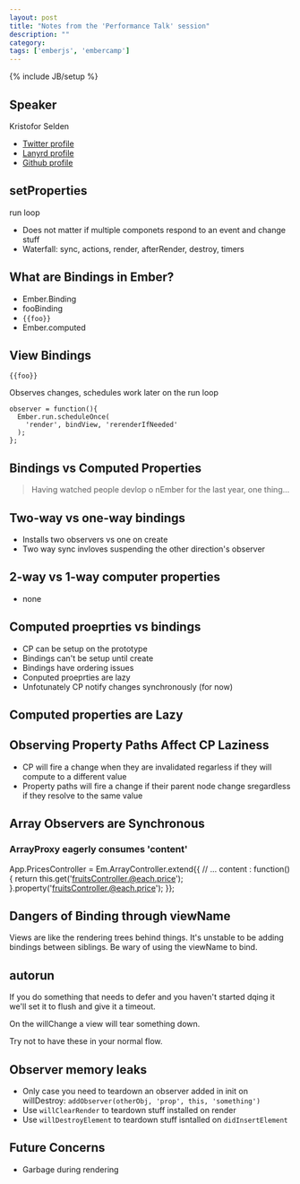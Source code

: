 ```yaml
---
layout: post
title: "Notes from the 'Performance Talk' session"
description: ""
category: 
tags: ['emberjs', 'embercamp']
---
```

{% include JB/setup %}

## Speaker

Kristofor Selden

* [Twitter profile](https://twitter.com/krisselden)
* [Lanyrd profile](http://lanyrd.com/profile/krisselden/)
* [Github profile](https://github.com/kselden)

## setProperties

run loop

* Does not matter if multiple componets respond to an event and change stuff
* Waterfall: sync, actions, render, afterRender, destroy, timers

## What are Bindings in Ember?

* Ember.Binding
* fooBinding
* `{{foo}}`
* Ember.computed

## View Bindings

`{{foo}}`

Observes changes, schedules work later on the run loop

    observer = function(){
      Ember.run.scheduleOnce(
        'render', bindView, 'rerenderIfNeeded'
      );
    };

## Bindings vs Computed Properties

> Having watched people devlop o nEmber for the last year, one thing...

## Two-way vs one-way bindings

* Installs two observers vs one on create
* Two way sync invloves suspending the other direction's observer

## 2-way vs 1-way computer properties

* none

## Computed proeprties vs bindings

* CP can be setup on the prototype
* Bindings can't be setup until create
* Bindings have ordering issues
* Conputed proeprties are lazy
* Unfotunately CP notify changes synchronously (for now)

## Computed properties are Lazy

## Observing Property Paths Affect CP Laziness

* CP will fire a change when they are invalidated regarless if they will compute to a different value
* Property paths will fire a change if their parent node change sregardless if they resolve to the same value

## Array Observers are Synchronous

### ArrayProxy eagerly consumes 'content'

  App.PricesController = Em.ArrayController.extend{{
    // ...
    content : function(){
      return this.get('fruitsController.@each.price');
    }.property('fruitsController.@each.price');
  }};

## Dangers of Binding through viewName

Views are like the rendering trees behind things. It's unstable to be adding
bindings between siblings. Be wary of using the viewName to bind.

## autorun

If you do something that needs to defer and you haven't started dqing it we'll
set it to flush and give it a timeout.

On the willChange a view will tear something down. 

Try not to have these in your normal flow.

## Observer memory leaks

* Only case you need to teardown an observer added in init on willDestroy: `addObserver(otherObj, 'prop', this, 'something')`
* Use `willClearRender` to teardown stuff installed on render
* Use `willDestroyElement` to teardown stuff isntalled on `didInsertElement`

## Future Concerns

* Garbage during rendering
